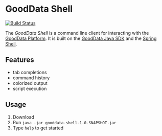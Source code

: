 # GoodData Shell

[![Build Status](https://travis-ci.org/martiner/gooddata-shell.png?branch=master)](https://travis-ci.org/martiner/gooddata-shell)

The *GoodData Shell* is a command line client for interacting with the [GoodData Platform](http://www.gooddata.com/).
It is built on the [GoodData Java SDK](https://github.com/martiner/gooddata-java) and the [Spring Shell](http://docs.spring.io/spring-shell/docs/current/reference/html/).


## Features

* tab completions
* command history
* colorized output
* script execution

## Usage

1. Download
2. Run `java -jar gooddata-shell-1.0-SNAPSHOT.jar`
3. Type `help` to get started

